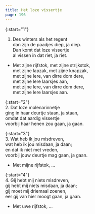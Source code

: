 ```yaml
---
title: Het loze vissertje
page: 196
---  
```



{:start="1"}  
1. Des winters als het regent  
dan zijn de paadjes diep, ja diep.  
Dan komt dat loze vissertje  
al vissen in dat riet, ja riet.  


- Met zijne rijfstok, met zijne strijkstok,  
met zijne lapzak, met zijne knapzak,  
met zijne lere, van dirre dom dere,  
met zijne lere laarsjes aan,  
met zijne lere, van dirre dom dere,  
met zijne lere laarsjes aan.  


{:start="2"}  
2. Dat loze molenarinnetje  
ging in haar deurtje staan, ja staan,  
omdat dat aardig vissertje  
voorbij haar henen zou gaan, ja gaan.  


{:start="3"}  
3. Wat heb ik jou misdreven,  
wat heb ik jou misdaan, ja daan;  
en dat ik niet met vreden,  
voorbij jouw deurtje mag gaan, ja gaan.  


- Met mijne rijfstok, ...  


{:start="4"}  
4. Gij hebt mij niets misdreven,  
gij hebt mij niets misdaan, ja daan;  
gij moet mij driemaal zoenen,  
eer gij van hier moogt gaan, ja gaan.  


- Met uwe rijfstok, ...  